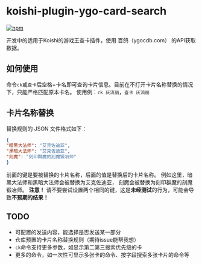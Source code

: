 # koishi-plugin-ygo-card-search

[![npm](https://img.shields.io/npm/v/koishi-plugin-ygo-card-search?style=flat-square)](https://www.npmjs.com/package/koishi-plugin-ygo-card-search)

开发中的适用于Koishi的游戏王查卡插件，使用 百鸽（ygocdb.com） 的API获取数据。

## 如何使用
命令`ck`或`查卡`后空格+卡名即可查询卡片信息。目前在不打开卡片名称替换的情况下，只能严格匹配原本卡名。
使用例：`ck 灰流丽`，`查卡 灰流丽`

## 卡片名称替换
替换规则的 JSON 文件格式如下：
```json
{
"暗黑大法师": "艾克佐迪亚",
"黑暗大法师": "艾克佐迪亚",
"刻魔": "刻印群魔的刻魔锻冶师"
}
```
前面的键是要被替换的卡片名称，后面的值是替换后的卡片名称。
例如这里，暗黑大法师和黑暗大法师会被替换为艾克佐迪亚，
刻魔会被替换为刻印群魔的刻魔锻冶师。
**注意！** 请不要尝试设置两个相同的键，这是**未经测试**的行为，可能会导致**不预期的结果！**

## TODO
* 可配置的发送内容，能选择是否发送某一部分
* 仓库预置的卡片名称替换规则（期待issue能帮我想）
* `ck`命令支持更多参数，如显示第二第三搜索优先级的卡
* 更多的命令，如一次性可显示多张卡的命令、按字段搜索多张卡片的命令等
